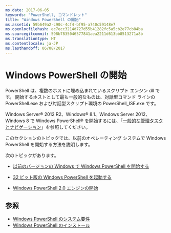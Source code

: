 ```yaml
---
ms.date: 2017-06-05
keywords: "PowerShell, コマンドレット"
title: "Windows PowerShell の開始"
ms.assetid: 59b649a2-c90c-4cf4-bf95-a740c59148e7
ms.openlocfilehash: ec7ecc3214d727d55b41282fc5a5cb2e77cb84ba
ms.sourcegitcommit: 598b7835046577841aea2211d613bb8513271a8b
ms.translationtype: HT
ms.contentlocale: ja-JP
ms.lasthandoff: 06/08/2017
---
```

# <a name="starting-windows-powershell"></a>Windows PowerShell の開始
PowerShell は、複数のホストに埋め込まれているスクリプト エンジン dll です。  開始するホストとして最も一般的なものは、対話型コマンド ラインの PowerShell.exe および対話型スクリプト環境の PowerShell_ISE.exe です。  

Windows Server® 2012 R2、Windows® 8.1、Windows Server 2012、Windows 8 で Windows PowerShell® を開始するには、「[一般的な管理タスクとナビゲーション](http://technet.microsoft.com/library/hh831491.aspx)」を参照してください。

このセクションのトピックでは、以前のオペレーティング システムで Windows PowerShell を開始する方法を説明します。

次のトピックがあります。

-   [以前のバージョンの Windows で Windows PowerShell を開始する](Starting-Windows-PowerShell-on-Earlier-Versions-of-Windows.md)

-   [32 ビット版の Windows PowerShell を起動する](Starting-the-32-Bit-Version-of-Windows-PowerShell.md)

-   [Windows PowerShell 2.0 エンジンの開始](Starting-the-Windows-PowerShell-2.0-Engine.md)

## <a name="see-also"></a>参照
- [Windows PowerShell のシステム要件](Windows-PowerShell-System-Requirements.md)
- [Windows PowerShell のインストール](Installing-Windows-PowerShell.md)


